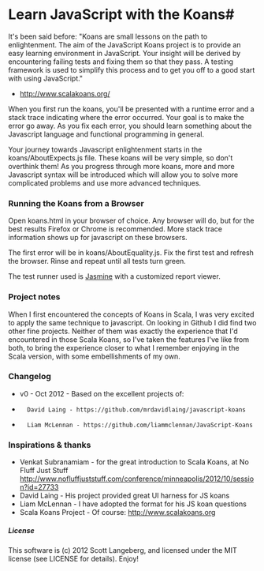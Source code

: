 # Learn JavaScript with the Koans#

It's been said before:
   "Koans are small lessons on the path to enlightenment. The aim of the JavaScript Koans project is to provide
an easy learning environment in JavaScript. Your insight will be derived by encountering failing tests and
fixing them so that they pass. A testing framework is used to simplify this process and to get you off to a good start
with using JavaScript."
- http://www.scalakoans.org/

When you first run the koans, you'll be presented with a runtime error and a
stack trace indicating where the error occurred. Your goal is to make the
error go away. As you fix each error, you should learn something about the
Javascript language and functional programming in general.

Your journey towards Javascript enlightenment starts in the koans/AboutExpects.js file. These
koans will be very simple, so don't overthink them! As you progress through
more koans, more and more Javascript syntax will be introduced which will allow
you to solve more complicated problems and use more advanced techniques.

### Running the Koans from a Browser

Open koans.html in your browser of choice. Any browser will do, but for the best results Firefox or Chrome is
recommended. More stack trace information shows up for javascript on these
browsers.

The first error will be in koans/AboutEquality.js. Fix the first test and
refresh the browser. Rinse and repeat until all tests turn green.

The test runner used is [Jasmine](http://pivotal.github.com/jasmine/) with a
customized report viewer.

### Project notes

When I first encountered the concepts of Koans in Scala, I was very excited to apply the same technique to javascript.
On looking in Github I did find two other fine projects. Neither of them was exactly the experience that I'd
encountered in those Scala Koans, so I've taken the features I've like from both, to bring the experience closer
to what I remember enjoying in the Scala version, with some embellishments of my own.

### Changelog

*  v0 - Oct 2012 - Based on the excellent projects of:
*       David Laing - https://github.com/mrdavidlaing/javascript-koans
*       Liam McLennan - https://github.com/liammclennan/JavaScript-Koans

### Inspirations & thanks

*  Venkat Subranamiam - for the great introduction to Scala Koans, at No Fluff Just Stuff http://www.nofluffjuststuff.com/conference/minneapolis/2012/10/session?id=27733
*  David Laing - His project provided great UI harness for JS koans
*  Liam McLennan - I have adopted the format for his JS koan questions
*  Scala Koans Project - Of course: http://www.scalakoans.org

##### License

This software is (c) 2012 Scott Langeberg, and licensed under the MIT license (see
LICENSE for details).  Enjoy!